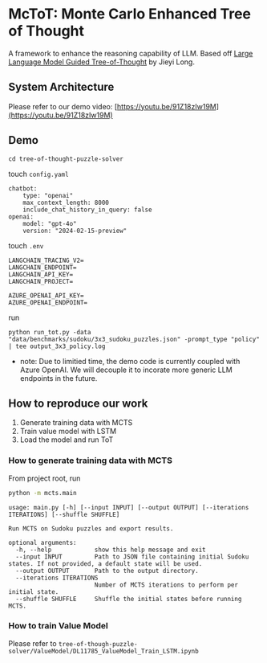 # McToT: Monte Carlo Enhanced Tree of Thought

A framework to enhance the reasoning capability of LLM. Based off [Large Language Model Guided Tree-of-Thought](https://arxiv.org/abs/2305.08291) by Jieyi Long.


## System Architecture

Please refer to our demo video: [https://youtu.be/91Z18zIw19M](https://youtu.be/91Z18zIw19M)

## Demo
```
cd tree-of-thought-puzzle-solver
```
touch `config.yaml`
```
chatbot:
    type: "openai"
    max_context_length: 8000
    include_chat_history_in_query: false
openai:
    model: "gpt-4o"
    version: "2024-02-15-preview"
```
touch `.env`
```
LANGCHAIN_TRACING_V2=
LANGCHAIN_ENDPOINT=
LANGCHAIN_API_KEY=
LANGCHAIN_PROJECT=

AZURE_OPENAI_API_KEY=
AZURE_OPENAI_ENDPOINT=
```

run
```
python run_tot.py -data "data/benchmarks/sudoku/3x3_sudoku_puzzles.json" -prompt_type "policy" | tee output_3x3_policy.log

```

* note: Due to limitied time, the demo code is currently coupled with Azure OpenAI. We will decouple it to incorate more generic LLM endpoints in the future.

## How to reproduce our work

1. Generate training data with MCTS
2. Train value model with LSTM
3. Load the model and run ToT

### How to generate training data with MCTS

From project root, run
```sh
python -m mcts.main
```
```
usage: main.py [-h] [--input INPUT] [--output OUTPUT] [--iterations ITERATIONS] [--shuffle SHUFFLE]

Run MCTS on Sudoku puzzles and export results.

optional arguments:
  -h, --help            show this help message and exit
  --input INPUT         Path to JSON file containing initial Sudoku states. If not provided, a default state will be used.
  --output OUTPUT       Path to the output directory.
  --iterations ITERATIONS
                        Number of MCTS iterations to perform per initial state.
  --shuffle SHUFFLE     Shuffle the initial states before running MCTS.
```

### How to train Value Model

Please refer to `tree-of-though-puzzle-solver/ValueModel/DL11785_ValueModel_Train_LSTM.ipynb`
